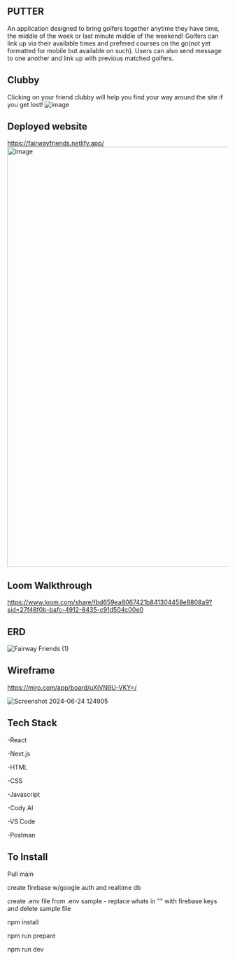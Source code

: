 ## PUTTER

An application designed to bring golfers together anytime they have time, the middle of the week or last minute middle of the weekend! Golfers can link up via their available times and prefered courses on the go(not yet formatted for mobile but available on such). Users can also send message to one another and link up with previous matched golfers.

## Clubby 

Clicking on your friend clubby will help you find your way around the site if you get lost!
![image](https://github.com/user-attachments/assets/b19043f3-13ed-49bf-9d43-38775ec6ff93)


## Deployed website

https://fairwayfriends.netlify.app/
<img width="960" alt="image" src="https://github.com/user-attachments/assets/e1366ead-9a2e-475f-bcd5-dc3c92d89067">

## Loom Walkthrough

https://www.loom.com/share/fbd659ea8067421b841304458e8808a9?sid=27f48f0b-bafc-4912-8435-c91d504c00e0

## ERD

![Fairway Friends (1)](https://github.com/user-attachments/assets/08ea00e8-a033-40f9-911c-4fd93fbd09f1)



## Wireframe

https://miro.com/app/board/uXjVN9U-VKY=/

![Screenshot 2024-06-24 124905](https://github.com/bweatherby1/friends/assets/143454238/b4af40cc-33c5-4fb2-a216-8f97ba5f55fc)

## Tech Stack

-React

-Next.js

-HTML

-CSS

-Javascript

-Cody AI

-VS Code

-Postman
## To Install

Pull main

create firebase w/google auth and realtime db

create .env file from .env sample - replace whats in "" with firebase keys and delete sample file

npm install

npm run prepare

npm run dev

